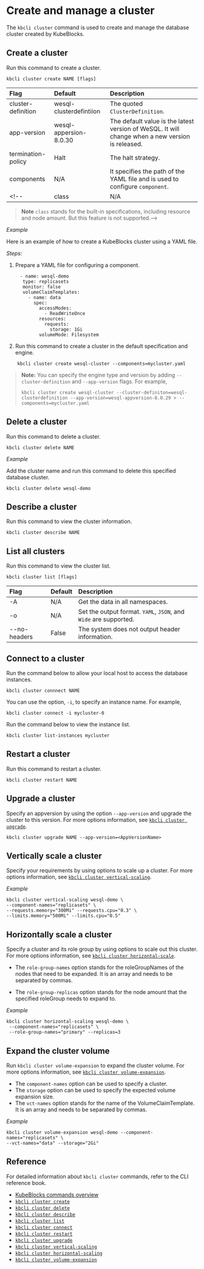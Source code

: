 # Create and manage a cluster

The `kbcli cluster` command is used to create and manage the database cluster created by KubeBlocks.

## Create a cluster

Run this command to create a cluster.

```
kbcli cluster create NAME [flags]
```

| **Flag**             |  **Default**              |  **Description**                          |
| :--                  | :--                       |  :--                                      |
| cluster-definition   | wesql-clusterdefintiion   | The quoted `ClusterDefinition`.           |
| app-version          | wesql-appersion-8.0.30    | The default value is the latest version of WeSQL. It will change when a new version is released. |
| termination-policy   | Halt                      | The halt strategy.                        |
| components           | N/A                       | It specifies the path of the YAML file and is used to configure `component`. |
<!--| class                | N/A                       | The smallest class is set as the defalut. |

> **Note**
> `class` stands for the built-in specifications, including resource and node amount. But this feature is not supported.-->

_Example_

Here is an example of how to create a KubeBlocks cluster using a YAML file.

  _Steps_:

  1. Prepare a YAML file for configuring a component. 

```
     - name: wesql-demo
      type: replicasets
      monitor: false
      volumeClaimTemplates:
        - name: data
          spec:
            accessModes:
              - ReadWriteOnce
            resources:
              requests:
                storage: 1Gi
            volumeMode: Filesystem
```

  2. Run this command to create a cluster in the default specification and engine.

```
    kbcli cluster create wesql-cluster --components=mycluster.yaml
```

  > **Note:**
  > You can specify the engine type and version by adding `--cluster-definition` and `--app-version` flags. For example,
  >
  > ```
  > kbcli cluster create wesql-cluster --cluster-definiton=wesql-clusterdefinition --app-version=wesql-appversion-8.0.29 > --components=mycluster.yaml
  > ```

## Delete a cluster

Run this command to delete a cluster.

```
kbcli cluster delete NAME
```

_Example_

Add the cluster name and run this command to delete this specified database cluster.

```
kbcli cluster delete wesql-demo
```

## Describe a cluster

Run this command to view the cluster information.

```
kbcli cluster describe NAME
```

## List all clusters

Run this command to view the cluster list.

```
kbcli cluster list [flags]
```

| **Flag**     |  **Default**  |  **Description**                               |
| :--          | :--           |  :--                                           |
| -A           | N/A           | Get the data in all namespaces.                |
| -o           | N/A           | Set the output format. `YAML`, `JSON`, and `Wide` are supported. |
| --no-headers | False         | The system does not output header information. |

## Connect to a cluster

Run the command below to allow your local host to access the database instances.

```
kbcli cluster connnect NAME
```

You can use the option, `-i`, to specify an instance name. For example, 

```
kbcli cluster connect -i mycluster-0
```

Run the command below to view the instance list.

```
kbcli cluster list-instances mycluster
```

## Restart a cluster

Run this command to restart a cluster.

```
kbcli cluster restart NAME 
```

## Upgrade a cluster

Specify an appversion by using the option `--app-version` and upgrade the cluster to this version. For more options information, see [`kbcli cluster upgrade`](../cli/kbcli_cluster_upgrade.md).

```
kbcli cluster upgrade NAME --app-version=<AppVersionName>
```

## Vertically scale a cluster

Specify your requirements by using options to scale up a cluster. For more options information, see [`kbcli cluster vertical-scaling`](../cli/kbcli_cluster_vertical-scaling.md).

_Example_

```
kbcli cluster vertical-scaling wesql-demo \
--component-names="replicasets" \
--requests.memory="300Mi" --requests.cpu="0.3" \
--limits.memory="500Mi" --limits.cpu="0.5"
```

## Horizontally scale a cluster

Specify a cluster and its role group by using options to scale out this cluster. For more options information, see [`kbcli cluster horizontal-scale`](../cli/kbcli_cluster_horizontal-scaling.md).

- The `role-group-names` option stands for the roleGroupNames of the nodes that need to be expanded. It is an array and needs to be separated by commas.

- The `role-group-replicas` option stands for the node amount that the specified roleGroup needs to expand to.

_Example_

```
kbcli cluster horizontal-scaling wesql-demo \
 --component-names="replicasets" \
 --role-group-names="primary" --replicas=3
```

## Expand the cluster volume

Run `kbcli cluster volume-expansion` to expand the cluster volume. For more options information, see [`kbcli cluster volume-expansion`](../cli/kbcli_cluster_volume-expansion.md).

- The `component-names` option can be used to specify a cluster.
- The `storage` option can be used to specify the expected volume expansion size. 
- The `vct-names` option stands for the name of the VolumeClaimTemplate. It is an array and needs to be separated by commas. 

_Example_

```
kbcli cluster volume-expansion wesql-demo --component-names="replicasets" \
--vct-names="data" --storage="2Gi"
```

## Reference

For detailed information about `kbcli cluster` commands, refer to the CLI reference book.

- [KubeBlocks commands overview](../cli/kubeblocks_commands_overview.md)
- [`kbcli cluster create`](../cli/kbcli_cluster_create.md)
- [`kbcli cluster delete`](../cli/kbcli_cluster_delete.md)
- [`kbcli cluster describe`](../cli/kbcli_cluster_describe.md)
- [`kbcli cluster list`](../cli/kbcli_cluster_list.md)
- [`kbcli cluster connect`](../cli/kbcli_cluster_connect.md)
- [`kbcli cluster restart`](../cli/kbcli_cluster_connect.md)
- [`kbcli cluster upgrade`](../cli/kbcli_cluster_upgrade.md)
- [`kbcli cluster vertical-scaling`](../cli/kbcli_cluster_vertical-scaling.md)
- [`kbcli cluster horizontal-scaling`](../cli/kbcli_cluster_horizontal-scaling.md)
- [`kbcli cluster volume-expansion`](../cli/kbcli_cluster_volume-expansion.md)
